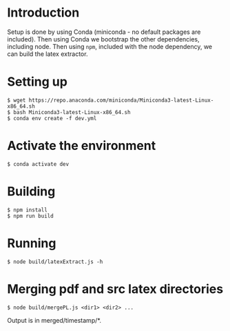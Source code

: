 # Introduction

Setup is done by using Conda (miniconda - no default packages are included). Then using Conda we bootstrap the other dependencies, including node. Then using `npm`, included with the node dependency, we can build the latex extractor.

# Setting up

    $ wget https://repo.anaconda.com/miniconda/Miniconda3-latest-Linux-x86_64.sh
    $ bash Miniconda3-latest-Linux-x86_64.sh
    $ conda env create -f dev.yml

# Activate the environment

    $ conda activate dev

# Building

    $ npm install
    $ npm run build

# Running

    $ node build/latexExtract.js -h

# Merging pdf and src latex directories

    $ node build/mergePL.js <dir1> <dir2> ...

Output is in merged/timestamp/\*.
